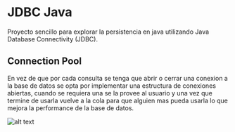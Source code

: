 # JDBC Java
Proyecto sencillo para explorar la persistencia en java utilizando Java Database Connectivity (JDBC).

## Connection Pool
En vez de que por cada consulta se tenga que abrir o cerrar una conexion a la base de datos se opta por implementar una estructura de conexiones abiertas, cuando se requiera una se la provee al usuario y una vez que termine de usarla vuelve a la cola para que alguien mas pueda usarla lo que mejora la performance de la base de datos.

![alt text][logo]

[logo]: https://github.com/Guicep/java-jdbc/tree/main/md/connectionpool.png "connectionpool"
